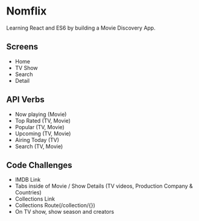 # Nomflix

Learning React and ES6 by building a Movie Discovery App.

## Screens

- Home
- TV Show
- Search
- Detail

## API Verbs

- Now playing (Movie)
- Top Rated (TV, Movie)
- Popular (TV, Movie)
- Upcoming (TV, Movie)
- Airing Today (TV)
- Search (TV, Movie)

## Code Challenges

- IMDB Link
- Tabs inside of Movie / Show Details (TV videos, Production Company & Countries)
- Collections Link
- Collections Route(/collection/{})
- On TV show, show season and creators
